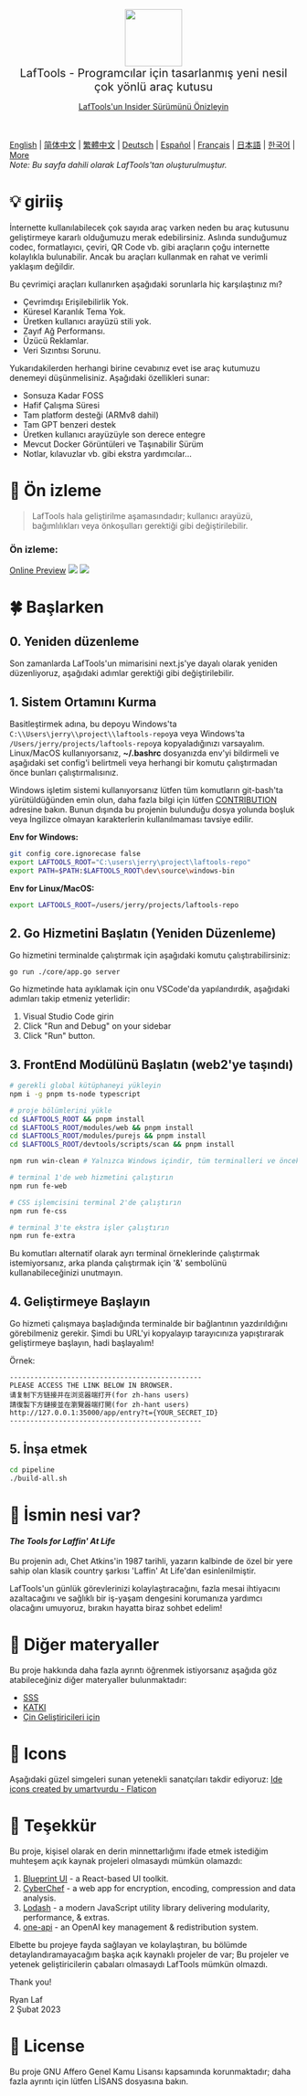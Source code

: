 <p align="center">
<img width="100" src="https://github.com/work7z/LafTools/blob/dev/modules/web2/public/static/icon.png?raw=true"></img>
<br>
<span style="font-size:20px">LafTools - Programcılar için tasarlanmış yeni nesil çok yönlü araç kutusu
</span>
<center>
<div style="text-align:center;">
<a target="_blank" href="http://cloud.laf-tools.com">LafTools'un Insider Sürümünü Önizleyin</a>
</div>
</center>
<br><br>
</p>

 [English](/docs/en_US)  |  [简体中文](/docs/zh_CN)  |  [繁體中文](/docs/zh_HK)  |  [Deutsch](/docs/de)  |  [Español](/docs/es)  |  [Français](/docs/fr)  |  [日本語](/docs/ja)  |  [한국어](/docs/ko) | [More](/docs/) <br/> <i>Note: Bu sayfa dahili olarak LafTools'tan oluşturulmuştur.</i> <br/>

# 💡 giriiş

İnternette kullanılabilecek çok sayıda araç varken neden bu araç kutusunu geliştirmeye kararlı olduğumuzu merak edebilirsiniz. Aslında sunduğumuz codec, formatlayıcı, çeviri, QR Code vb. gibi araçların çoğu internette kolaylıkla bulunabilir. Ancak bu araçları kullanmak en rahat ve verimli yaklaşım değildir.

Bu çevrimiçi araçları kullanırken aşağıdaki sorunlarla hiç karşılaştınız mı?

- Çevrimdışı Erişilebilirlik Yok.
- Küresel Karanlık Tema Yok.
- Üretken kullanıcı arayüzü stili yok.
- Zayıf Ağ Performansı.
- Üzücü Reklamlar.
- Veri Sızıntısı Sorunu.

Yukarıdakilerden herhangi birine cevabınız evet ise araç kutumuzu denemeyi düşünmelisiniz. Aşağıdaki özellikleri sunar:

- Sonsuza Kadar FOSS
- Hafif Çalışma Süresi
- Tam platform desteği (ARMv8 dahil)
- Tam GPT benzeri destek
- Üretken kullanıcı arayüzüyle son derece entegre
- Mevcut Docker Görüntüleri ve Taşınabilir Sürüm
- Notlar, kılavuzlar vb. gibi ekstra yardımcılar...

# 🌠 Ön izleme

> LafTools hala geliştirilme aşamasındadır; kullanıcı arayüzü, bağımlılıkları veya önkoşulları gerektiği gibi değiştirilebilir.

### Ön izleme:

[Online Preview](http://cloud.laf-tools.com)
![](https://github.com/work7z/LafTools/blob/dev/devtools/images/preview.png?raw=true)
![](https://github.com/work7z/LafTools/blob/dev/devtools/images/preview-dark.png?raw=true)

# 🍀 Başlarken

## 0. Yeniden düzenleme

Son zamanlarda LafTools'un mimarisini next.js'ye dayalı olarak yeniden düzenliyoruz, aşağıdaki adımlar gerektiği gibi değiştirilebilir.

## 1. Sistem Ortamını Kurma

Basitleştirmek adına, bu depoyu Windows'ta `C:\\Users\jerry\\project\\laftools-repo`ya veya Windows'ta `/Users/jerry/projects/laftools-repo`ya kopyaladığınızı varsayalım. Linux/MacOS kullanıyorsanız, **~/.bashrc** dosyanızda env'yi bildirmeli ve aşağıdaki set config'i belirtmeli veya herhangi bir komutu çalıştırmadan önce bunları çalıştırmalısınız.

Windows işletim sistemi kullanıyorsanız lütfen tüm komutların git-bash'ta yürütüldüğünden emin olun, daha fazla bilgi için lütfen [CONTRIBUTION](./docs/CONTRIBUTION.md) adresine bakın. Bunun dışında bu projenin bulunduğu dosya yolunda boşluk veya İngilizce olmayan karakterlerin kullanılmaması tavsiye edilir.

**Env for Windows:**

```bash
git config core.ignorecase false
export LAFTOOLS_ROOT="C:\users\jerry\project\laftools-repo"
export PATH=$PATH:$LAFTOOLS_ROOT\dev\source\windows-bin
```

**Env for Linux/MacOS:**

```bash
export LAFTOOLS_ROOT=/users/jerry/projects/laftools-repo
```

## 2. Go Hizmetini Başlatın (Yeniden Düzenleme)

Go hizmetini terminalde çalıştırmak için aşağıdaki komutu çalıştırabilirsiniz:

```shell
go run ./core/app.go server
```

Go hizmetinde hata ayıklamak için onu VSCode'da yapılandırdık, aşağıdaki adımları takip etmeniz yeterlidir:

1. Visual Studio Code girin
2. Click "Run and Debug" on your sidebar
3. Click "Run" button.

## 3. FrontEnd Modülünü Başlatın (web2'ye taşındı)

```bash
# gerekli global kütüphaneyi yükleyin
npm i -g pnpm ts-node typescript

# proje bölümlerini yükle
cd $LAFTOOLS_ROOT && pnpm install
cd $LAFTOOLS_ROOT/modules/web && pnpm install
cd $LAFTOOLS_ROOT/modules/purejs && pnpm install
cd $LAFTOOLS_ROOT/devtools/scripts/scan && pnpm install

npm run win-clean # Yalnızca Windows içindir, tüm terminalleri ve önceki işlemleri kapatacaktır.

# terminal 1'de web hizmetini çalıştırın
npm run fe-web

# CSS işlemcisini terminal 2'de çalıştırın
npm run fe-css

# terminal 3'te ekstra işler çalıştırın
npm run fe-extra

```

Bu komutları alternatif olarak ayrı terminal örneklerinde çalıştırmak istemiyorsanız, arka planda çalıştırmak için '&' sembolünü kullanabileceğinizi unutmayın.

## 4. Geliştirmeye Başlayın

Go hizmeti çalışmaya başladığında terminalde bir bağlantının yazdırıldığını görebilmeniz gerekir. Şimdi bu URL'yi kopyalayıp tarayıcınıza yapıştırarak geliştirmeye başlayın, hadi başlayalım!

Örnek:

```output
-----------------------------------------------
PLEASE ACCESS THE LINK BELOW IN BROWSER.
请复制下方链接并在浏览器端打开(for zh-hans users)
請復製下方鏈接並在瀏覽器端打開(for zh-hant users)
http://127.0.0.1:35000/app/entry?t={YOUR_SECRET_ID}
-----------------------------------------------
```

## 5. İnşa etmek

```bash
cd pipeline
./build-all.sh
```

# 🌱 İsmin nesi var?

#### _The Tools for Laffin' At Life_

Bu projenin adı, Chet Atkins'in 1987 tarihli, yazarın kalbinde de özel bir yere sahip olan klasik country şarkısı 'Laffin' At Life'dan esinlenilmiştir.

LafTools'un günlük görevlerinizi kolaylaştıracağını, fazla mesai ihtiyacını azaltacağını ve sağlıklı bir iş-yaşam dengesini korumanıza yardımcı olacağını umuyoruz, bırakın hayatta biraz sohbet edelim!

# 📑 Diğer materyaller

Bu proje hakkında daha fazla ayrıntı öğrenmek istiyorsanız aşağıda göz atabileceğiniz diğer materyaller bulunmaktadır:

- [SSS](/docs/tr/FAQ.md)
- [KATKI](/docs/tr/CONTRIBUTION.md)
- [Çin Geliştiricileri için](/devtools/notes/common/issues.md)

# 💐 Icons

Aşağıdaki güzel simgeleri sunan yetenekli sanatçıları takdir ediyoruz:
<a href="https://www.flaticon.com/free-icons/ide" title="ide icons">Ide icons created by umartvurdu - Flaticon</a>

# 🙏 Teşekkür

Bu proje, kişisel olarak en derin minnettarlığımı ifade etmek istediğim muhteşem açık kaynak projeleri olmasaydı mümkün olamazdı:

1. [Blueprint UI](https://blueprintjs.com/) - a React-based UI toolkit.
1. [CyberChef](https://github.com/gchq/CyberChef/tree/master) - a web app for encryption, encoding, compression and data analysis.
1. [Lodash](https://github.com/lodash/lodash) - a modern JavaScript utility library delivering modularity, performance, & extras.
1. [one-api](https://github.com/songquanpeng/one-api) - an OpenAI key management & redistribution system.

Elbette bu projeye fayda sağlayan ve kolaylaştıran, bu bölümde detaylandıramayacağım başka açık kaynaklı projeler de var; Bu projeler ve yetenek geliştiricilerin çabaları olmasaydı LafTools mümkün olmazdı.

Thank you!

Ryan Laf  
2 Şubat 2023

# 🪪 License

Bu proje GNU Affero Genel Kamu Lisansı kapsamında korunmaktadır; daha fazla ayrıntı için lütfen LİSANS dosyasına bakın.
